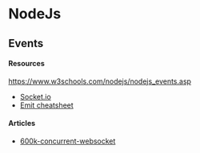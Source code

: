 # NodeJs
## Events

#### Resources
https://www.w3schools.com/nodejs/nodejs_events.asp
- [Socket.io](https://socket.io/docs/)  
- [Emit cheatsheet](https://socket.io/docs/emit-cheatsheet/)

#### Articles
- [600k-concurrent-websocket](https://blog.jayway.com/2015/04/13/600k-concurrent-websocket-connections-on-aws-using-node-js/)  
